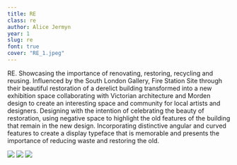 ```yaml
---
title: RE
class: re
author: Alice Jermyn
year: 1
slug: re
font: true
cover: "RE_1.jpeg"
---
```


RE. Showcasing the importance of renovating, restoring, recycling and reusing. Influenced by the South London Gallery, Fire Station Site through their beautiful restoration of a derelict building transformed into a new exhibition space collaborating with Victorian architecture and Morden design to create an interesting space and community for local artists and designers. Designing with the intention of celebrating the beauty of restoration, using negative space to highlight the old features of the building that remain in the new design. Incorporating distinctive angular and curved features to create a display typeface that is memorable and presents the importance of reducing waste and restoring the old.

![](/images/RE_1.jpeg)
![](/images/RE_2.jpeg)
![](/images/RE_3.jpeg)
